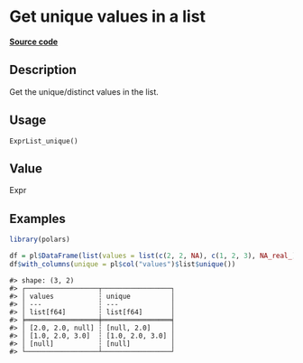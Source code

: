 

# Get unique values in a list

[**Source code**](https://github.com/pola-rs/r-polars/tree/f1aede4d7d7f090c98651365a4120a8232503a4d/R/expr__list.R#L84)

## Description

Get the unique/distinct values in the list.

## Usage

<pre><code class='language-R'>ExprList_unique()
</code></pre>

## Value

Expr

## Examples

``` r
library(polars)

df = pl$DataFrame(list(values = list(c(2, 2, NA), c(1, 2, 3), NA_real_)))
df$with_columns(unique = pl$col("values")$list$unique())
```

    #> shape: (3, 2)
    #> ┌──────────────────┬─────────────────┐
    #> │ values           ┆ unique          │
    #> │ ---              ┆ ---             │
    #> │ list[f64]        ┆ list[f64]       │
    #> ╞══════════════════╪═════════════════╡
    #> │ [2.0, 2.0, null] ┆ [null, 2.0]     │
    #> │ [1.0, 2.0, 3.0]  ┆ [1.0, 2.0, 3.0] │
    #> │ [null]           ┆ [null]          │
    #> └──────────────────┴─────────────────┘
